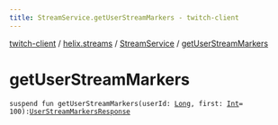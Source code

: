 ```yaml
---
title: StreamService.getUserStreamMarkers - twitch-client
---
```


[twitch-client](../../index.html) / [helix.streams](../index.html) / [StreamService](index.html) / [getUserStreamMarkers](./get-user-stream-markers.html)

# getUserStreamMarkers

`suspend fun getUserStreamMarkers(userId: `[`Long`](https://kotlinlang.org/api/latest/jvm/stdlib/kotlin/-long/index.html)`, first: `[`Int`](https://kotlinlang.org/api/latest/jvm/stdlib/kotlin/-int/index.html)` = 100): `[`UserStreamMarkersResponse`](../../helix.streams.markers/-user-stream-markers-response/index.html)